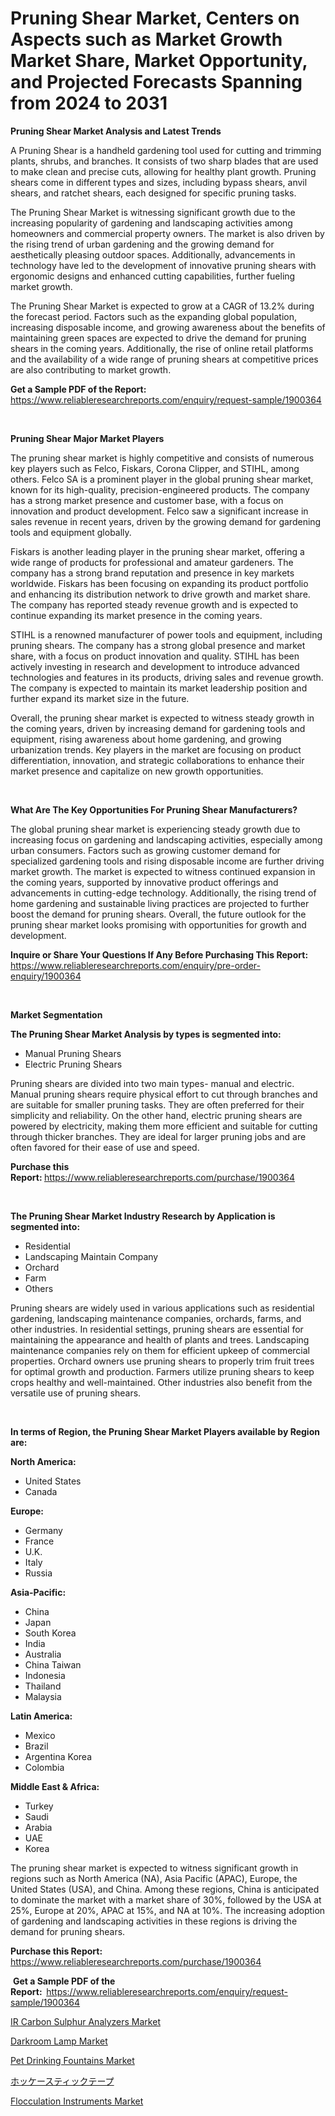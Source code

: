 <p><h1>Pruning Shear Market, Centers on Aspects such as Market Growth Market Share, Market Opportunity, and Projected Forecasts Spanning from 2024 to 2031</h1></p><p><strong>Pruning Shear Market Analysis and Latest Trends</strong></p>
<p><p>A Pruning Shear is a handheld gardening tool used for cutting and trimming plants, shrubs, and branches. It consists of two sharp blades that are used to make clean and precise cuts, allowing for healthy plant growth. Pruning shears come in different types and sizes, including bypass shears, anvil shears, and ratchet shears, each designed for specific pruning tasks.</p><p>The Pruning Shear Market is witnessing significant growth due to the increasing popularity of gardening and landscaping activities among homeowners and commercial property owners. The market is also driven by the rising trend of urban gardening and the growing demand for aesthetically pleasing outdoor spaces. Additionally, advancements in technology have led to the development of innovative pruning shears with ergonomic designs and enhanced cutting capabilities, further fueling market growth.</p><p>The Pruning Shear Market is expected to grow at a CAGR of 13.2% during the forecast period. Factors such as the expanding global population, increasing disposable income, and growing awareness about the benefits of maintaining green spaces are expected to drive the demand for pruning shears in the coming years. Additionally, the rise of online retail platforms and the availability of a wide range of pruning shears at competitive prices are also contributing to market growth.</p></p>
<p><strong>Get a Sample PDF of the Report:&nbsp;</strong> <a href="https://www.reliableresearchreports.com/enquiry/request-sample/1900364">https://www.reliableresearchreports.com/enquiry/request-sample/1900364</a></p>
<p>&nbsp;</p>
<p><strong>Pruning Shear Major Market Players</strong></p>
<p><p>The pruning shear market is highly competitive and consists of numerous key players such as Felco, Fiskars, Corona Clipper, and STIHL, among others. Felco SA is a prominent player in the global pruning shear market, known for its high-quality, precision-engineered products. The company has a strong market presence and customer base, with a focus on innovation and product development. Felco saw a significant increase in sales revenue in recent years, driven by the growing demand for gardening tools and equipment globally.</p><p>Fiskars is another leading player in the pruning shear market, offering a wide range of products for professional and amateur gardeners. The company has a strong brand reputation and presence in key markets worldwide. Fiskars has been focusing on expanding its product portfolio and enhancing its distribution network to drive growth and market share. The company has reported steady revenue growth and is expected to continue expanding its market presence in the coming years.</p><p>STIHL is a renowned manufacturer of power tools and equipment, including pruning shears. The company has a strong global presence and market share, with a focus on product innovation and quality. STIHL has been actively investing in research and development to introduce advanced technologies and features in its products, driving sales and revenue growth. The company is expected to maintain its market leadership position and further expand its market size in the future.</p><p>Overall, the pruning shear market is expected to witness steady growth in the coming years, driven by increasing demand for gardening tools and equipment, rising awareness about home gardening, and growing urbanization trends. Key players in the market are focusing on product differentiation, innovation, and strategic collaborations to enhance their market presence and capitalize on new growth opportunities.</p></p>
<p>&nbsp;</p>
<p><strong>What Are The Key Opportunities For Pruning Shear Manufacturers?</strong></p>
<p><p>The global pruning shear market is experiencing steady growth due to increasing focus on gardening and landscaping activities, especially among urban consumers. Factors such as growing customer demand for specialized gardening tools and rising disposable income are further driving market growth. The market is expected to witness continued expansion in the coming years, supported by innovative product offerings and advancements in cutting-edge technology. Additionally, the rising trend of home gardening and sustainable living practices are projected to further boost the demand for pruning shears. Overall, the future outlook for the pruning shear market looks promising with opportunities for growth and development.</p></p>
<p><strong>Inquire or Share Your Questions If Any Before Purchasing This Report:</strong> <a href="https://www.reliableresearchreports.com/enquiry/pre-order-enquiry/1900364">https://www.reliableresearchreports.com/enquiry/pre-order-enquiry/1900364</a></p>
<p>&nbsp;</p>
<p><strong>Market Segmentation</strong></p>
<p><strong>The Pruning Shear Market Analysis by types is segmented into:</strong></p>
<p><ul><li>Manual Pruning Shears</li><li>Electric Pruning Shears</li></ul></p>
<p><p>Pruning shears are divided into two main types- manual and electric. Manual pruning shears require physical effort to cut through branches and are suitable for smaller pruning tasks. They are often preferred for their simplicity and reliability. On the other hand, electric pruning shears are powered by electricity, making them more efficient and suitable for cutting through thicker branches. They are ideal for larger pruning jobs and are often favored for their ease of use and speed.</p></p>
<p><strong>Purchase this Report:&nbsp;</strong><a href="https://www.reliableresearchreports.com/purchase/1900364">https://www.reliableresearchreports.com/purchase/1900364</a></p>
<p>&nbsp;</p>
<p><strong>The Pruning Shear Market Industry Research by Application is segmented into:</strong></p>
<p><ul><li>Residential</li><li>Landscaping Maintain Company</li><li>Orchard</li><li>Farm</li><li>Others</li></ul></p>
<p><p>Pruning shears are widely used in various applications such as residential gardening, landscaping maintenance companies, orchards, farms, and other industries. In residential settings, pruning shears are essential for maintaining the appearance and health of plants and trees. Landscaping maintenance companies rely on them for efficient upkeep of commercial properties. Orchard owners use pruning shears to properly trim fruit trees for optimal growth and production. Farmers utilize pruning shears to keep crops healthy and well-maintained. Other industries also benefit from the versatile use of pruning shears.</p></p>
<p>&nbsp;</p>
<p><strong>In terms of Region, the Pruning Shear Market Players available by Region are:</strong></p>
<p>
    <p> <strong> North America: </strong>
        <ul>
            <li>United States</li>
            <li>Canada</li>
        </ul>
        </p> 
    <p> <strong> Europe: </strong>
        <ul>
            <li>Germany</li>
            <li>France</li>
            <li>U.K.</li>
            <li>Italy</li>
            <li>Russia</li>
        </ul>
        </p> 
    <p> <strong> Asia-Pacific: </strong>
        <ul>
            <li>China</li>
            <li>Japan</li>
            <li>South Korea</li>
            <li>India</li>
            <li>Australia</li>
            <li>China Taiwan</li>
            <li>Indonesia</li>
            <li>Thailand</li>
            <li>Malaysia</li>
        </ul>
        </p> 
    <p> <strong> Latin America: </strong>
        <ul>
            <li>Mexico</li>
            <li>Brazil</li>
            <li>Argentina Korea</li>
            <li>Colombia</li>
        </ul>
        </p> 
    <p> <strong> Middle East & Africa: </strong>
        <ul>
            <li>Turkey</li>
            <li>Saudi</li>
            <li>Arabia</li>
            <li>UAE</li>
            <li>Korea</li>
        </ul>
    </p>
    </p>
<p><p>The pruning shear market is expected to witness significant growth in regions such as North America (NA), Asia Pacific (APAC), Europe, the United States (USA), and China. Among these regions, China is anticipated to dominate the market with a market share of 30%, followed by the USA at 25%, Europe at 20%, APAC at 15%, and NA at 10%. The increasing adoption of gardening and landscaping activities in these regions is driving the demand for pruning shears.</p></p>
<p><strong>Purchase this Report: </strong><a href="https://www.reliableresearchreports.com/purchase/1900364">https://www.reliableresearchreports.com/purchase/1900364</a></p>
<p>&nbsp;<strong>Get a Sample PDF of the Report:&nbsp;&nbsp;</strong><a href="https://www.reliableresearchreports.com/enquiry/request-sample/1900364">https://www.reliableresearchreports.com/enquiry/request-sample/1900364</a></p>
<p><strong></strong></p>
<p><p><a href="https://issuu.com/reportprime-2/docs/ir-carbon-sulphur-analyzers-market-size-2030.pptx">IR Carbon Sulphur Analyzers Market</a></p><p><a href="https://github.com/jaidynmorantestelletmjzya/Market-Research-Report-List-1/blob/main/darkroom-lamp-market.md">Darkroom Lamp Market</a></p><p><a href="https://github.com/ruddyyedelwadw/Market-Research-Report-List-1/blob/main/pet-drinking-fountains-market.md">Pet Drinking Fountains Market</a></p><p><a href="https://github.com/SantosDicki04/Market-Research-Report-List-1/blob/main/44981556076.md">ホッケースティックテープ</a></p><p><a href="https://issuu.com/reportprime-2/docs/flocculation-instruments-market-size-2030.pptx">Flocculation Instruments Market</a></p></p>
